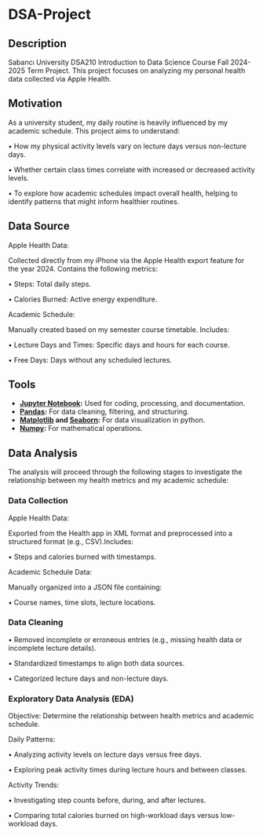 # DSA-Project
## Description
Sabancı University DSA210 Introduction to Data Science Course Fall 2024-2025 Term Project. This project focuses on analyzing my personal health data collected via Apple Health.
## Motivation
As a university student, my daily routine is heavily influenced by my academic schedule.
This project aims to understand:
	
 •	How my physical activity levels vary on lecture days versus non-lecture days.
	
 •	Whether certain class times correlate with increased or decreased activity levels.
 
 • 	To explore how academic schedules impact overall health, helping to identify patterns that might inform healthier routines.
## Data Source
Apple Health Data:

Collected directly from my iPhone via the Apple Health export feature for the year 2024.
Contains the following metrics:
	
 •	Steps: Total daily steps.

 •	Calories Burned: Active energy expenditure.

Academic Schedule:

Manually created based on my semester course timetable.
Includes:
	
 •	Lecture Days and Times: Specific days and hours for each course.
	
 •	Free Days: Days without any scheduled lectures.
 ## Tools
 - **[Jupyter Notebook](https://jupyter.org/):** Used for coding, processing, and documentation.
 - **[Pandas](https://pandas.pydata.org/):** For data cleaning, filtering, and structuring.
 - **[Matplotlib](https://matplotlib.org/) and [Seaborn](https://seaborn.pydata.org/):** For data visualization in python.
 - **[Numpy](https://numpy.org/):** For mathematical operations.
## Data Analysis
The analysis will proceed through the following stages to investigate the relationship between my health metrics and my academic schedule:
### Data Collection
Apple Health Data:

Exported from the Health app in XML format and preprocessed into a structured format (e.g., CSV).Includes:
	
 •	Steps and calories burned with timestamps.

Academic Schedule Data:

Manually organized into a JSON file containing:
	
 •	Course names, time slots, lecture locations.
 ### Data Cleaning

•	Removed incomplete or erroneous entries (e.g., missing health data or incomplete lecture details).

•	Standardized timestamps to align both data sources.

•	Categorized lecture days and non-lecture days.
### Exploratory Data Analysis (EDA)

Objective:
Determine the relationship between health metrics and academic schedule.

Daily Patterns:

•	Analyzing activity levels on lecture days versus free days.

•	Exploring peak activity times during lecture hours and between classes.

Activity Trends:

•	Investigating step counts before, during, and after lectures.

•	Comparing total calories burned on high-workload days versus low-workload days.
